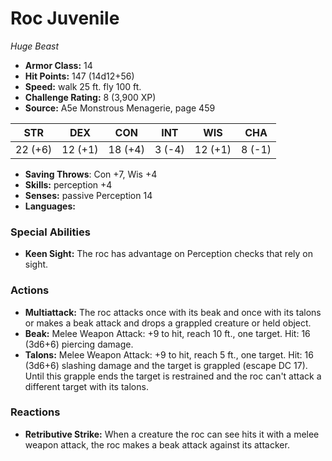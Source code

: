 # Roc Juvenile

*Huge* *Beast*

- **Armor Class:** 14
- **Hit Points:** 147 (14d12+56)
- **Speed:** walk 25 ft. fly 100 ft.
- **Challenge Rating:** 8 (3,900 XP)
- **Source:** A5e Monstrous Menagerie, page 459

| STR | DEX | CON | INT | WIS | CHA |
| --- | --- | --- | --- | --- | --- |
| 22 (+6) | 12 (+1) | 18 (+4) | 3 (-4) | 12 (+1) | 8 (-1) |

- **Saving Throws**: Con +7, Wis +4
- **Skills:** perception +4
- **Senses:** passive Perception 14
- **Languages:** 

### Special Abilities

- **Keen Sight:** The roc has advantage on Perception checks that rely on sight.

### Actions

- **Multiattack:** The roc attacks once with its beak and once with its talons  or makes a beak attack and drops a grappled creature or held object.
- **Beak:** Melee Weapon Attack: +9 to hit, reach 10 ft., one target. Hit: 16 (3d6+6) piercing damage.
- **Talons:** Melee Weapon Attack: +9 to hit, reach 5 ft., one target. Hit: 16 (3d6+6) slashing damage  and the target is grappled (escape DC 17). Until this grapple ends  the target is restrained  and the roc can't attack a different target with its talons.

### Reactions

- **Retributive Strike:** When a creature the roc can see hits it with a melee weapon attack, the roc makes a beak attack against its attacker.


